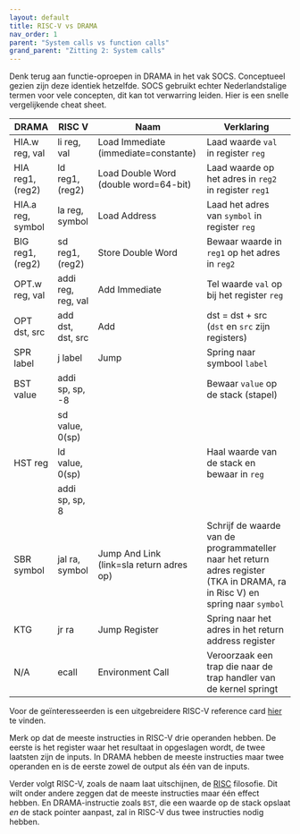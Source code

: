 ```yaml
---
layout: default
title: RISC-V vs DRAMA
nav_order: 1
parent: "System calls vs function calls"
grand_parent: "Zitting 2: System calls"
---
```


Denk terug aan functie-oproepen in DRAMA in het vak SOCS. Conceptueel gezien zijn deze identiek hetzelfde. SOCS gebruikt echter Nederlandstalige termen voor vele concepten, dit kan tot verwarring leiden. Hier is een snelle vergelijkende cheat sheet. 

| DRAMA | RISC V | Naam | Verklaring |
| --- | --- | --- | --- |
| HIA.w reg, val | li reg, val | Load Immediate (immediate=constante) | Laad waarde `val` in register `reg`
| HIA reg1, (reg2)  | ld reg1, (reg2) | Load Double Word (double word=64-bit) | Laad waarde op het adres in `reg2` in register `reg1`
| HIA.a reg, symbol | la reg, symbol | Load Address | Laad het adres van `symbol` in register `reg`
| BIG reg1, (reg2)  | sd reg1, (reg2) | Store Double Word | Bewaar waarde in `reg1` op het adres in `reg2`
| OPT.w reg, val | addi reg, reg, val | Add Immediate | Tel waarde `val` op bij het register `reg`
| OPT dst, src   | add dst, dst, src | Add | dst = dst + src (`dst` en `src` zijn registers)
| SPR label | j label | Jump | Spring naar symbool `label`
| BST value | addi sp, sp, -8 | | Bewaar `value` op de stack (stapel)
|           | sd value, 0(sp) | |
| HST reg   | ld value, 0(sp) | | Haal waarde van de stack en bewaar in `reg`
|           | addi sp, sp, 8  | |
| SBR symbol| jal ra, symbol | Jump And Link (link=sla return adres op) | Schrijf de waarde van de programmateller naar het return adres register (TKA in DRAMA, ra in Risc V) en spring naar `symbol`
| KTG       | jr ra          | Jump Register | Spring naar het adres in het return address register
| N/A       | ecall          | Environment Call | Veroorzaak een trap die naar de trap handler van de kernel springt

Voor de geïnteresseerden is een uitgebreidere RISC-V reference card [hier](https://github.com/fritzalder/riscv-card/blob/master/riscv-card.pdf) te vinden.

Merk op dat de meeste instructies in RISC-V drie operanden hebben.
De eerste is het register waar het resultaat in opgeslagen wordt, de twee laatsten zijn de inputs.
In DRAMA hebben de meeste instructies maar twee operanden en is de eerste zowel de output als één van de inputs.

Verder volgt RISC-V, zoals de naam laat uitschijnen, de [RISC][risc] filosofie.
Dit wilt onder andere zeggen dat de meeste instructies maar één effect hebben.
En DRAMA-instructie zoals `BST`, die een waarde op de stack opslaat _en_ de stack pointer aanpast, zal in RISC-V dus twee instructies nodig hebben.

[risc]: https://en.wikipedia.org/wiki/Reduced_instruction_set_computer
